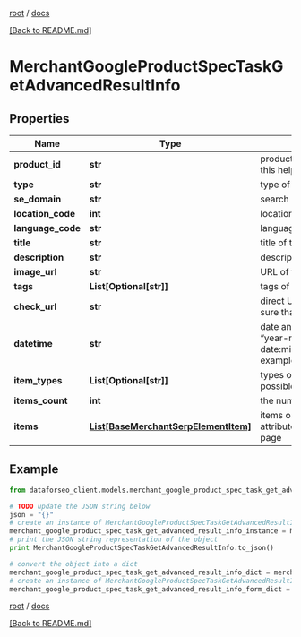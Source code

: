 [root](./../ "root") / [docs](./ "docs")

[[Back to README.md]](./../README.md "[Back to README.md]")

# MerchantGoogleProductSpecTaskGetAdvancedResultInfo

## Properties

Name | Type | Description | Notes
------------ | ------------- | ------------- | -------------
**product_id** | **str** | product ID in a POST array learn more about the parameter in this help center guide | [optional]
**type** | **str** | type of element | [optional]
**se_domain** | **str** | search engine domain in a POST array | [optional]
**location_code** | **int** | location code in a POST array | [optional]
**language_code** | **str** | language code in a POST array | [optional]
**title** | **str** | title of the product | [optional]
**description** | **str** | description of the product | [optional]
**image_url** | **str** | URL of the product image | [optional]
**tags** | **List[Optional[str]]** | tags of the product | [optional]
**check_url** | **str** | direct URL to search engine results you can use it to make sure that we provided accurate results | [optional]
**datetime** | **str** | date and time when the result was received in the format: “year-month-date:minutes:UTC_difference_hours:UTC_difference_minutes” example: 2019-11-15 12:57:46 +00:00 | [optional]
**item_types** | **List[Optional[str]]** | types of items found on the product specification page possible item types: shopping_specification | [optional]
**items_count** | **int** | the number of results returned in the items array | [optional]
**items** | [**List[BaseMerchantSerpElementItem]**](BaseMerchantSerpElementItem.md) | items on the product specification page contains all product attributes and related data listed on the product specification page | [optional]

## Example

```python
from dataforseo_client.models.merchant_google_product_spec_task_get_advanced_result_info import MerchantGoogleProductSpecTaskGetAdvancedResultInfo

# TODO update the JSON string below
json = "{}"
# create an instance of MerchantGoogleProductSpecTaskGetAdvancedResultInfo from a JSON string
merchant_google_product_spec_task_get_advanced_result_info_instance = MerchantGoogleProductSpecTaskGetAdvancedResultInfo.from_json(json)
# print the JSON string representation of the object
print MerchantGoogleProductSpecTaskGetAdvancedResultInfo.to_json()

# convert the object into a dict
merchant_google_product_spec_task_get_advanced_result_info_dict = merchant_google_product_spec_task_get_advanced_result_info_instance.to_dict()
# create an instance of MerchantGoogleProductSpecTaskGetAdvancedResultInfo from a dict
merchant_google_product_spec_task_get_advanced_result_info_form_dict = merchant_google_product_spec_task_get_advanced_result_info.from_dict(merchant_google_product_spec_task_get_advanced_result_info_dict)
```

  

[root](./../ "root") / [docs](./ "docs")

[[Back to README.md]](./../README.md "[Back to README.md]")